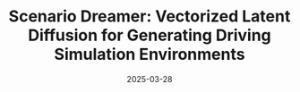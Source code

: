 ---
title: "Scenario Dreamer: Vectorized Latent Diffusion for Generating Driving Simulation Environments"
collection: publications
permalink: /publication/2025-04-scenariodreamer
excerpt: ''
date: 2025-03-28
venue: 'Computer Vision and Pattern Recognition (CVPR), 2025'
paperurl: 'https://arxiv.org/abs/2503.22496'
imgurl: 'scenariodreamer_500x300.gif'
show: true
authors:
  - name: Luke Rowe
    link:
  - name: Roger Girgis
    link: https://www.linkedin.com/in/roger-girgis-a46b959b/?originalSubdomain=ca
  - name: Anthony Gosselin
    link: https://www.linkedin.com/in/anthony-gosselin-098b7a1a1/?originalSubdomain=ca
  - name: Liam Paull
    link: https://liampaull.ca/
  - name: Chris Pal
    link: https://sites.google.com/view/christopher-pal
  - name: Felix Heide
    link: https://www.cs.princeton.edu/~fheide/
links:
  - name: paper
    link: https://arxiv.org/abs/2503.22496
  - name: project page
    link: https://princeton-computational-imaging.github.io/scenario-dreamer/
  - name: code
    link: https://github.com/princeton-computational-imaging/scenario-dreamer
---